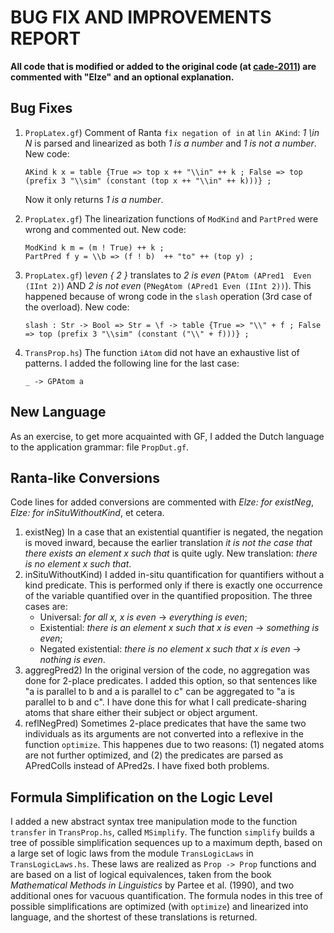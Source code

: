 # BUG FIX AND IMPROVEMENTS REPORT
**All code that is modified or added to the original code (at [cade-2011](https://github.com/GrammaticalFramework/gf-contrib/tree/master/cade-2011)) are commented with "Elze" and an optional explanation.**

## Bug Fixes
1. 	`PropLatex.gf`) Comment of Ranta `fix negation of in` at `lin AKind`: *1 \in N* is parsed and linearized as both *1 is a number* and *1 is not a number*. New code:
        
        AKind k x = table {True => top x ++ "\\in" ++ k ; False => top (prefix 3 "\\sim" (constant (top x ++ "\\in" ++ k)))} ;
	Now it only returns *1 is a number*.
2. 	`PropLatex.gf`) The linearization functions of `ModKind` and `PartPred` were wrong and commented out. New code:

		ModKind k m = (m ! True) ++ k ;
		PartPred f y = \\b => (f ! b)  ++ "to" ++ (top y) ;
3.	`PropLatex.gf`) *\even { 2 }* translates to *2 is even* (`PAtom (APred1  Even (IInt 2)`) AND *2 is not even* (`PNegAtom (APred1 Even (IInt 2))`). This happened because of wrong code in the `slash` operation (3rd case of the overload). New code: 

		slash : Str -> Bool => Str = \f -> table {True => "\\" + f ; False => top (prefix 3 "\\sim" (constant ("\\" + f)))} ;
4.  `TransProp.hs`) The function `iAtom` did not have an exhaustive list of patterns. I added the following line for the last case:

        _ -> GPAtom a
		
## New Language
As an exercise, to get more acquainted with GF, I added the Dutch language to the application grammar: file `PropDut.gf`.
		
## Ranta-like Conversions
Code lines for added conversions are commented with *Elze: for existNeg*, *Elze: for inSituWithoutKind*, et cetera.
1. existNeg) In a case that an existential quantifier is negated, the negation is moved inward, because the earlier translation *it is not the case that there exists an element x such that* is quite ugly. New translation: *there is no element x such that*.
2. inSituWithoutKind) I added in-situ quantification for quantifiers without a kind predicate. This is performed only if there is exactly one occurrence of the variable quantified over in the quantified proposition. The three cases are:
    - Universal: *for all x, x is even* -> *everything is even*;
    - Existential: *there is an element x such that x is even* -> *something is even*;
    - Negated existential: *there is no element x such that x is even* -> *nothing is even*.
3. aggregPred2) In the original version of the code, no aggregation was done for 2-place predicates. I added this option, so that sentences like "a is parallel to b and a is parallel to c" can be aggregated to "a is parallel to b and c". I have done this for what I call predicate-sharing atoms that share either their subject or object argument.
4. reflNegPred) Sometimes 2-place predicates that have the same two individuals as its arguments are not converted into a reflexive in the function `optimize`. This happenes due to two reasons: (1) negated atoms are not further optimized, and (2) the predicates are parsed as APredColls instead of APred2s. I have fixed both problems.
     
## Formula Simplification on the Logic Level
I added a new abstract syntax tree manipulation mode to the function `transfer` in `TransProp.hs`, called `MSimplify`. The function `simplify` builds a tree of possible simplification sequences up to a maximum depth, based on a large set of logic laws from the module `TransLogicLaws` in `TransLogicLaws.hs`. These laws are realized as `Prop -> Prop` functions and are based on a list of logical equivalences, taken from the book *Mathematical Methods in Linguistics* by Partee et al. (1990), and two additional ones for vacuous quantification. The formula nodes in this tree of possible simplifications are optimized (with `optimize`) and linearized into language, and the shortest of these translations is returned. 
